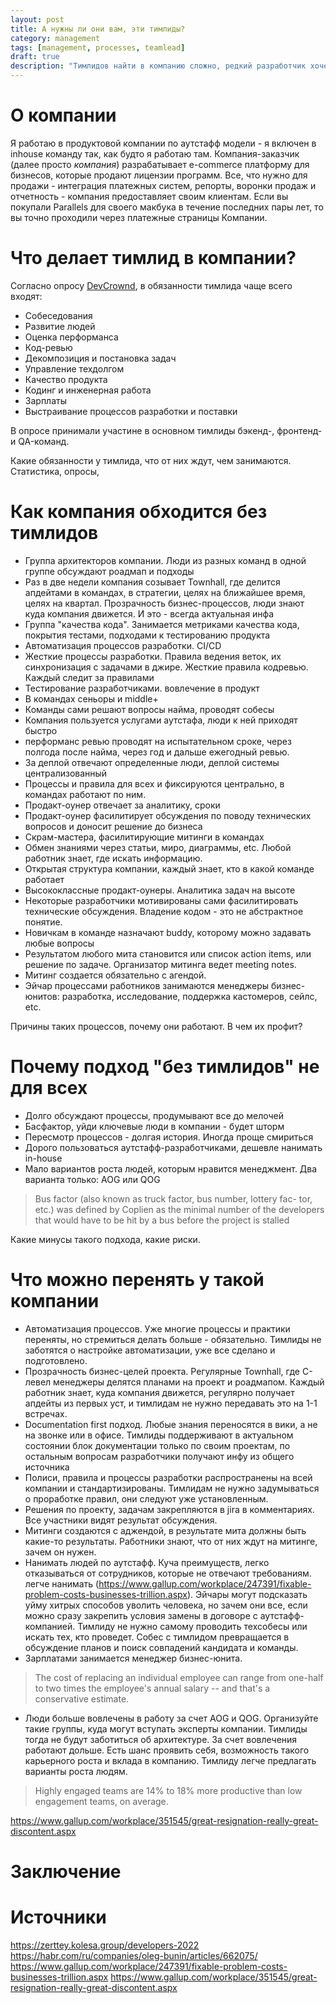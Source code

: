```yaml
---
layout: post
title: А нужны ли они вам, эти тимлиды?
category: management
tags: [management, processes, teamlead]
draft: true
description: "Тимлидов найти в компанию сложно, редкий разработчик хочет быть тимлидом. А когда найдешь такого, то удержать его - тоже нелегкая задача: тимлиды перегорают и уходят. А можно ли жить без тимлидов? Как организовать процессы, кто будет заниматься людьми, проектами и архитектурой? В статье расскажу и покажу, как крупная e-commerce компания обходится без тимлидов, какие процессы она построила и что стоит у нее перенять, чтобы ваши тимлиды стали счастливее и выгорали гораздо реже."
---
```


# О компании

Я работаю в продуктовой компании по аутстафф модели - я включен в inhouse команду так, как будто я работаю там. Компания-заказчик (далее просто _компания_) разрабатывает e-commerce платформу для бизнесов, которые продают лицензии программ. Все, что нужно для продажи - интеграция платежных систем, репорты, воронки продаж и отчетность - компания предоставляет своим клиентам. Если вы покупали Parallels для своего макбука в течение последних пары лет, то вы точно проходили через платежные страницы Компании.

# Что делает тимлид в компании?

Согласно опросу [DevCrownd](https://devcrowd.ru/research/), в обязанности тимлида чаще всего входят:

- Собеседования
- Развитие людей
- Оценка перформанса
- Код-ревью
- Декомпозиция и постановка задач
- Управление техдолгом
- Качество продукта
- Кодинг и инженерная работа
- Зарплаты
- Выстраивание процессов разработки и поставки

В опросе принимали участине в основном тимлиды бэкенд-, фронтенд- и QA-команд.

Какие обязанности у тимлида, что от них ждут, чем занимаются. Статистика, опросы,

# Как компания обходится без тимлидов

- Группа архитекторов компании. Люди из разных команд в одной группе обсуждают роадмап и подходы
- Раз в две недели компания созывает Townhall, где делится апдейтами в командах, в стратегии, целях на ближайшее время, целях на квартал. Прозрачность бизнес-процессов, люди знают куда компания движется. И это - всегда актуальная инфа
- Группа "качества кода". Занимается метриками качества кода, покрытия тестами, подходами к тестированию продукта
- Автоматизация процессов разработки. CI/CD
- Жесткие процессы разработки. Правила ведения веток, их синхронизация с задачами в джире. Жесткие правила кодревью. Каждый следит за правилами
- Тестирование разработчиками. вовлечение в продукт
- В командах сеньоры и middle+
- Команды сами решают вопросы найма, проводят собесы
- Компания пользуется услугами аутстафа, люди к ней приходят быстро
- перформанс ревью проводят на испытательном сроке, через полгода после найма, через год и дальше ежегодный ревью.
- За деплой отвечают определенные люди, деплой системы централизованный
- Процессы и правила для всех и фиксируются центрально, в командах работают по ним.
- Продакт-оунер отвечает за аналитику, сроки
- Продакт-оунер фасилитирует обсуждения по поводу технических вопросов и доносит решение до бизнеса
- Скрам-мастера, фасилитирующие митинги в командах
- Обмен знаниями через статьи, миро, диаграммы, etc. Любой работник знает, где искать информацию.
- Открытая структура компании, каждый знает, кто в какой команде работает
- Высококлассные продакт-оунеры. Аналитика задач на высоте
- Некоторые разработчики мотивированы сами фасилитировать технические обсуждения. Владение кодом - это не абстрактное понятие.
- Новичкам в команде назначают buddy, которому можно задавать любые вопросы
- Результатом любого мита становится или список action items, или решение по задаче. Организатор митинга ведет meeting notes.
- Митинг создается обязательно с агендой.
- Эйчар процессами работников занимаются менеджеры бизнес-юнитов: разработка, исследование, поддержка кастомеров, сейлс, etc.

Причины таких процессов, почему они работают. В чем их профит?

# Почему подход "без тимлидов" не для всех

- Долго обсуждают процессы, продумывают все до мелочей
- Басфактор, уйди ключевые люди в компании - будет шторм
- Пересмотр процессов - долгая история. Иногда проще смириться
- Дорого пользоваться аутстафф-разработчиками, дешевле нанимать in-house
- Мало вариантов роста людей, которым нравится менеджмент. Два варианта только: AOG или QOG

> Bus factor (also known as truck factor, bus number, lottery fac- tor, etc.) was defined by Coplien as the minimal number of the developers that would have to be hit by a bus before the project is stalled

Какие минусы такого подхода, какие риски.

# Что можно перенять у такой компании

- Автоматизация процессов. Уже многие процессы и практики переняты, но стремиться делать больше - обязательно. Тимлиды не заботятся о настройке автоматизации, уже все сделано и подготовлено.
- Прозрачность бизнес-целей проекта. Регулярные Townhall, где С-левел менеджеры делятся планами на проект и роадмапом. Каждый работник знает, куда компания движется, регулярно получает апдейты из первых уст, и тимлидам не нужно передавать это на 1-1 встречах.
- Documentation first подход. Любые знания переносятся в вики, а не на звонке или в офисе. Тимлиды поддерживают в актуальном состоянии блок документации только по своим проектам, по остальным вопросам разработчики получают инфу из общего источника
- Полиси, правила и процессы разработки распространены на всей компании и стандартизированы. Тимлидам не нужно задумываться о проработке правил, они следуют уже установленным.
- Решения по проекту, задачам закрепляются в jira в комментариях. Все участники видят результат обсуждения.
- Митинги создаются с аджендой, в результате мита должны быть какие-то результаты. Работники знают, что от них ждут на митинге, зачем он нужен.
- Нанимать людей по аутстафф. Куча преимуществ, легко отказываться от сотрудников, которые не отвечают требованиям. легче нанимать (https://www.gallup.com/workplace/247391/fixable-problem-costs-businesses-trillion.aspx). Эйчары могут подсказать уйму хитрых способов уволить человека, но зачем они все, если можно сразу закрепить условия замены в договоре с аутстафф-компанией. Тимлиду не нужно самому проводить техсобесы или искать тех, кто проведет. Собес с тимлидом превращается в обсуждение планов и поиск совпадений кандидата и команды.
- Зарплатами занимается менеджер бизнес-юнита.

> The cost of replacing an individual employee can range from one-half to two times the employee's annual salary -- and that's a conservative estimate.

- Люди больше вовлечены в работу за счет AOG и QOG. Организуйте такие группы, куда могут вступать эксперты компании. Тимлиды тогда не будут заботиться об архитектуре. За счет вовлечения работают дольше. Есть шанс проявить себя, возможность такого карьерного роста и вклада в компанию. Тимлиду легче предлагать варианты роста людям.

> Highly engaged teams are 14% to 18% more productive than low engagement teams, on average.

https://www.gallup.com/workplace/351545/great-resignation-really-great-discontent.aspx

# Заключение


# Источники

https://zerttey.kolesa.group/developers-2022
https://habr.com/ru/companies/oleg-bunin/articles/662075/
https://www.gallup.com/workplace/247391/fixable-problem-costs-businesses-trillion.aspx
https://www.gallup.com/workplace/351545/great-resignation-really-great-discontent.aspx